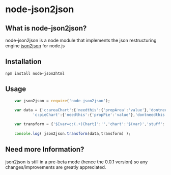 node-json2json
=========

What is node-json2json?
------------------
node-json2json is a node module that implements the json restructuring engine <a href='https://github.com/moappi/json2json'>json2json</a> for node.js

Installation
------------

	npm install node-json2html

Usage
-----
```javascript
	var json2json = require('node-json2json');
	
	var data = {'c:areaChart':{'needthis':{'propArea':'value'},'dontneedthis':{}},
		    'c:pieChart':{'needthis':{'propPie':'value'},'dontneedthis':{}}};

	var transform = {'$[var=c:(.+)Chart]':'','chart':'$(var)','stuff':'${c:$(var)Chart.needthis}'};
        
	console.log( json2json.transform(data,transform) );
```

Need more Information?
--------------
json2json is still in a pre-beta mode (hence the 0.0.1 version) so any changes/improvements are greatly appreciated.
